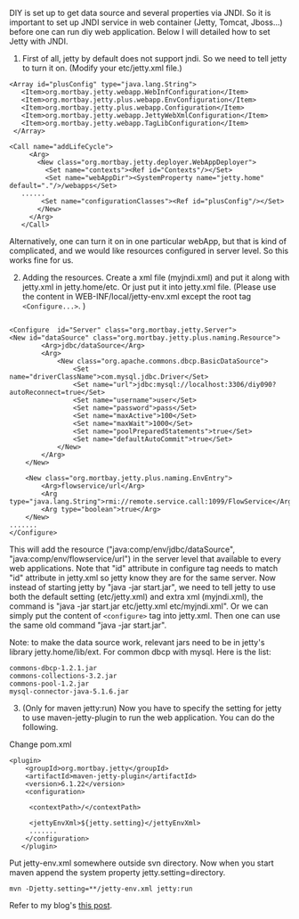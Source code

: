 DIY is set up to get data source and several properties via JNDI. So it is important to set up JNDI service in web container (Jetty, Tomcat, Jboss...) before one can run diy web application. Below I will detailed how to set Jetty with JNDI.

1. First of all, jetty by default does not support jndi. So we need to tell jetty to turn it on. (Modify your etc/jetty.xml file.)
```
<Array id="plusConfig" type="java.lang.String"> 
   <Item>org.mortbay.jetty.webapp.WebInfConfiguration</Item>
   <Item>org.mortbay.jetty.plus.webapp.EnvConfiguration</Item>
   <Item>org.mortbay.jetty.plus.webapp.Configuration</Item>
   <Item>org.mortbay.jetty.webapp.JettyWebXmlConfiguration</Item>
   <Item>org.mortbay.jetty.webapp.TagLibConfiguration</Item>
 </Array>

<Call name="addLifeCycle">
     <Arg>
       <New class="org.mortbay.jetty.deployer.WebAppDeployer">
         <Set name="contexts"><Ref id="Contexts"/></Set>
         <Set name="webAppDir"><SystemProperty name="jetty.home" default="."/>/webapps</Set>
   ......
        <Set name="configurationClasses"><Ref id="plusConfig"/></Set>
       </New>
     </Arg>
   </Call>
```

Alternatively, one can turn it on in one particular webApp, but that is kind of complicated, and we would like resources configured in server level. So this works fine for us.

2. Adding the resources.
Create a xml file (myjndi.xml) and put it along with jetty.xml in jetty.home/etc. Or just put it into jetty.xml file. (Please use the content in WEB-INF/local/jetty-env.xml except the root tag `<Configure...>`. )
```

<Configure  id="Server" class="org.mortbay.jetty.Server">
<New id="dataSource" class="org.mortbay.jetty.plus.naming.Resource">
        <Arg>jdbc/dataSource</Arg>
        <Arg>
            <New class="org.apache.commons.dbcp.BasicDataSource">
                <Set name="driverClassName">com.mysql.jdbc.Driver</Set>
                <Set name="url">jdbc:mysql://localhost:3306/diy090?autoReconnect=true</Set>
                <Set name="username">user</Set>
                <Set name="password">pass</Set>
                <Set name="maxActive">100</Set>
                <Set name="maxWait">1000</Set>
                <Set name="poolPreparedStatements">true</Set>
                <Set name="defaultAutoCommit">true</Set>
            </New>
        </Arg>
    </New>
    
    <New class="org.mortbay.jetty.plus.naming.EnvEntry">
        <Arg>flowservice/url</Arg>
        <Arg type="java.lang.String">rmi://remote.service.call:1099/FlowService</Arg>
        <Arg type="boolean">true</Arg>
    </New>
.......
</Configure>
```
This will add the resource ("java:comp/env/jdbc/dataSource", "java:comp/env/flowservice/url") in the server level that available to every web applications. Note that "id" attribute in configure tag needs to match "id" attribute in jetty.xml so jetty know they are for the same server.
Now instead of starting jetty by "java -jar start.jar", we need to tell jetty to use both the default setting (etc/jetty.xml) and extra xml (myjndi.xml), the command is "java -jar start.jar etc/jetty.xml etc/myjndi.xml". Or we can simply put the content of `<configure>` tag into jetty.xml. Then one can use the same old command "java -jar start.jar".



Note: to make the data source work, relevant jars need to be in jetty's library jetty.home/lib/ext. For common dbcp with mysql. Here is the list:
```
commons-dbcp-1.2.1.jar
commons-collections-3.2.jar
commons-pool-1.2.jar
mysql-connector-java-5.1.6.jar
```


3. (Only for maven jetty:run) Now you have to specify the setting for jetty to use maven-jetty-plugin to run the web application.  You can do the following.

Change pom.xml
```
<plugin>
    <groupId>org.mortbay.jetty</groupId>
    <artifactId>maven-jetty-plugin</artifactId>
    <version>6.1.22</version>
    <configuration>

     <contextPath>/</contextPath>
     
     <jettyEnvXml>${jetty.setting}</jettyEnvXml>
     .......
    </configuration>
   </plugin>
```

Put jetty-env.xml somewhere outside svn directory. Now when you start maven append the system property jetty.setting=directory.
```
mvn -Djetty.setting=**/jetty-env.xml jetty:run
```
Refer to my blog's  [this post](http://zggame.blogspot.com/2010/10/set-optional-jetty-envxml-for-jndi-in.html).